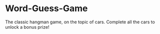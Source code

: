 # Word-Guess-Game

The classic hangman game, on the topic of cars. 
Complete all the cars to unlock a bonus prize!
